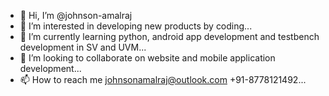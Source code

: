 - 👋 Hi, I’m @johnson-amalraj
- 👀 I’m interested in developing new products by coding...
- 🌱 I’m currently learning python, android app development and testbench development in SV and UVM...
- 💞️ I’m looking to collaborate on website and mobile application development...
- 📫 How to reach me johnsonamalraj@outlook.com +91-8778121492...

<!---
johnson-amalraj/johnson-amalraj is a ✨ special ✨ repository because its `README.md` (this file) appears on your GitHub profile.
You can click the Preview link to take a look at your changes.
--->

